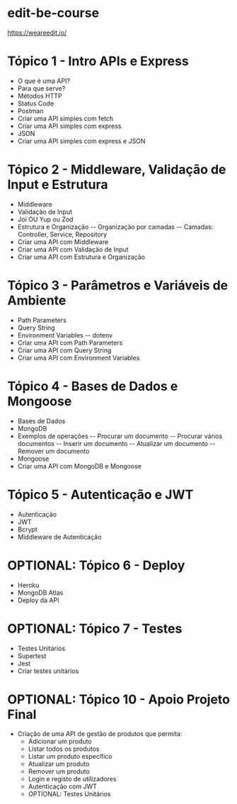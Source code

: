 # edit-be-course

https://weareedit.io/

# Tópico 1 - Intro APIs e Express

- O que é uma API?
- Para que serve?
- Métodos HTTP
- Status Code
- Postman
- Criar uma API simples com fetch
- Criar uma API simples com express
- JSON
- Criar uma API simples com express e JSON

# Tópico 2 - Middleware, Validação de Input e Estrutura

- Middleware
- Validação de Input
- Joi OU Yup ou Zod
- Estrutura e Organização
  -- Organização por camadas
  -- Camadas: Controller, Service, Repository
- Criar uma API com Middleware
- Criar uma API com Validação de Input
- Criar uma API com Estrutura e Organização

# Tópico 3 - Parâmetros e Variáveis de Ambiente

- Path Parameters
- Query String
- Environment Variables
  -- dotenv
- Criar uma API com Path Parameters
- Criar uma API com Query String
- Criar uma API com Environment Variables

# Tópico 4 - Bases de Dados e Mongoose

- Bases de Dados
- MongoDB
- Exemplos de operações
  -- Procurar um documento
  -- Procurar vários documentos
  -- Inserir um documento
  -- Atualizar um documento
  -- Remover um documento
- Mongoose
- Criar uma API com MongoDB e Mongoose

# Tópico 5 - Autenticação e JWT

- Autenticação
- JWT
- Bcrypt
- Middleware de Autenticação

# OPTIONAL: Tópico 6 - Deploy

- Heroku
- MongoDB Atlas
- Deploy da API

# OPTIONAL: Tópico 7 - Testes

- Testes Unitários
- Supertest
- Jest
- Criar testes unitários

# OPTIONAL: Tópico 10 - Apoio Projeto Final

- Criação de uma API de gestão de produtos que permita:
  - Adicionar um produto
  - Listar todos os produtos
  - Listar um produto específico
  - Atualizar um produto
  - Remover um produto
  - Login e registo de utilizadores
  - Autenticação com JWT
  - OPTIONAL: Testes Unitários
